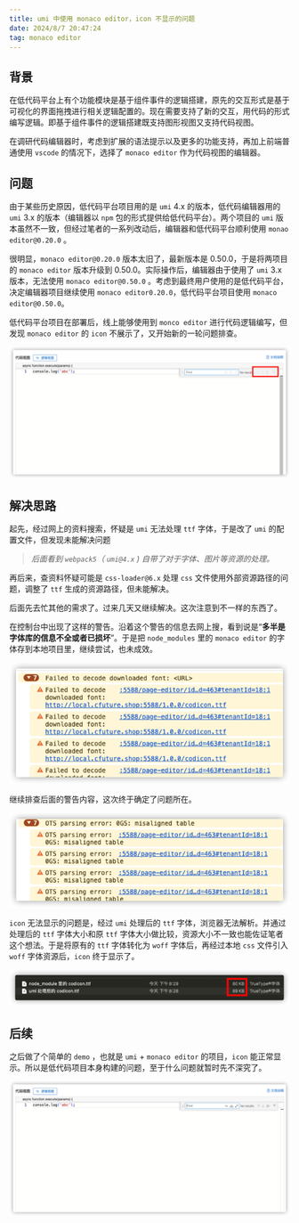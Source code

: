 ```yaml
---
title: umi 中使用 monaco editor，icon 不显示的问题
date: 2024/8/7 20:47:24
tag: monaco editor
---
```


<!-- # umi 中使用 monaco editor，icon 不显示的问题 -->

## 背景

在低代码平台上有个功能模块是基于组件事件的逻辑搭建，原先的交互形式是基于可视化的界面拖拽进行相关逻辑配置的。现在需要支持了新的交互，用代码的形式编写逻辑。即基于组件事件的逻辑搭建既支持图形视图又支持代码视图。

在调研代码编辑器时，考虑到扩展的语法提示以及更多的功能支持，再加上前端普通使用 `vscode` 的情况下，选择了 `monaco editor` 作为代码视图的编辑器。

## 问题

由于某些历史原因，低代码平台项目用的是 `umi` 4.x 的版本，低代码编辑器用的 `umi` 3.x 的版本（编辑器以 `npm` 包的形式提供给低代码平台）。两个项目的 `umi` 版本虽然不一致，但经过笔者的一系列改动后，编辑器和低代码平台顺利使用 `monao editor@0.20.0` 。

很明显，`monaco editor@0.20.0` 版本太旧了，最新版本是 0.50.0，于是将两项目的 `monaco editor` 版本升级到 0.50.0。实际操作后，编辑器由于使用了 `umi` 3.x 版本，无法使用 `monaco editor@0.50.0` 。考虑到最终用户使用的是低代码平台，决定编辑器项目继续使用 `monaco editor0.20.0`，低代码平台项目使用 `monaco editor@0.50.0`。

低代码平台项目在部署后，线上能够使用到 `monco editor` 进行代码逻辑编写，但发现 `monaco editor` 的 `icon` 不展示了，又开始新的一轮问题排查。

![5.png](/assets/umi-monaco-editor/5.png)

## 解决思路

起先，经过网上的资料搜索，怀疑是 `umi` 无法处理 `ttf` 字体，于是改了 `umi` 的配置文件，但发现未能解决问题

> *后面看到 `webpack5`（ `umi@4.x` )  自带了对于字体、图片等资源的处理。*

再后来，查资料怀疑可能是 `css-loader@6.x` 处理 `css` 文件使用外部资源路径的问题，调整了 `ttf` 生成的资源路径，但未能解决。

后面先去忙其他的需求了。过来几天又继续解决。这次注意到不一样的东西了。

在控制台中出现了这样的警告。沿着这个警告的信息去网上搜，看到说是“**多半是字体库的信息不全或者已损坏**”。于是把 `node_modules` 里的 `monaco editor` 的字体存到本地项目里，继续尝试，也未成效。

![1.png](/assets/umi-monaco-editor/1.png)

继续排查后面的警告内容，这次终于确定了问题所在。

![2.png](/assets/umi-monaco-editor/2.png)

`icon` 无法显示的问题是，经过 `umi` 处理后的 `ttf` 字体，浏览器无法解析。并通过处理后的 `ttf` 字体大小和原 `ttf` 字体大小做比较，资源大小不一致也能佐证笔者这个想法。于是将原有的 `ttf` 字体转化为 `woff` 字体后，再经过本地 `css` 文件引入 `woff` 字体资源后，`icon` 终于显示了。

![3.png](/assets/umi-monaco-editor/3.png)

## 后续

之后做了个简单的 `demo` ，也就是 `umi` + `monaco editor` 的项目，`icon` 能正常显示。所以是低代码项目本身构建的问题，至于什么问题就暂时先不深究了。

![4.png](/assets/umi-monaco-editor/4.png)
